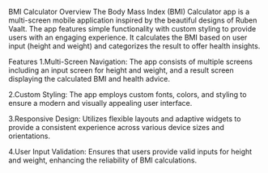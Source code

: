 BMI Calculator
Overview
The Body Mass Index (BMI) Calculator app is a multi-screen mobile application inspired by the beautiful designs of Ruben Vaalt. The app features simple functionality with custom styling to provide users with an engaging experience. It calculates the BMI based on user input (height and weight) and categorizes the result to offer health insights.

Features
1.Multi-Screen Navigation: The app consists of multiple screens including an input screen for height and weight, and a result screen displaying the calculated BMI and health advice.

2.Custom Styling: The app employs custom fonts, colors, and styling to ensure a modern and visually appealing user interface.

3.Responsive Design: Utilizes flexible layouts and adaptive widgets to provide a consistent experience across various device sizes and orientations.

4.User Input Validation: Ensures that users provide valid inputs for height and weight, enhancing the reliability of BMI calculations.
